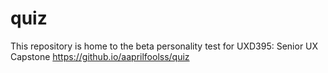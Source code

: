 # quiz

This repository is home to the beta personality test for UXD395: Senior UX Capstone
https://github.io/aaprilfoolss/quiz
